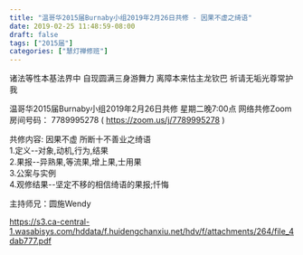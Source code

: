 ```yaml
---
title: "温哥华2015届Burnaby小组2019年2月26日共修 - 因果不虚之绮语"
date: 2019-02-25 11:48:59-08:00
draft: false
tags: ["2015届"]
categories: ["慧灯禅修班"]
---
```

诸法等性本基法界中 自现圆满三身游舞力
离障本来怙主龙钦巴 祈请无垢光尊常护我

温哥华2015届Burnaby小组2019年2月26日共修
星期二晚7:00点
网络共修Zoom房间号码： 7789995278 ( https://zoom.us/j/7789995278 )

共修内容:
因果不虚 所断十不善业之绮语  
1.定义--对象,动机,行为,结果  
2.果报--异熟果,等流果,增上果,士用果  
3.公案与实例  
4.观修结果--坚定不移的相信绮语的果报;忏悔

主持师兄：圆施Wendy


https://s3.ca-central-1.wasabisys.com/hddata/f.huidengchanxiu.net/hdv/f/attachments/264/file_4dab777.pdf